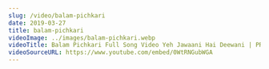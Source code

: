 ```yaml
---
slug: /video/balam-pichkari
date: 2019-03-27
title: balam-pichkari
videoImage: ../images/balam-pichkari.webp
videoTitle: Balam Pichkari Full Song Video Yeh Jawaani Hai Deewani | PRITAM | Ranbir Kapoor, Deepika Padukone
videoSourceURL: https://www.youtube.com/embed/0WtRNGubWGA
---
```

